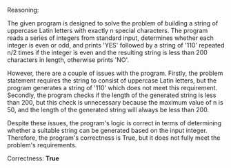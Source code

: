 Reasoning:

The given program is designed to solve the problem of building a string of uppercase Latin letters with exactly n special characters. The program reads a series of integers from standard input, determines whether each integer is even or odd, and prints 'YES' followed by a string of '110' repeated n/2 times if the integer is even and the resulting string is less than 200 characters in length, otherwise prints 'NO'.

However, there are a couple of issues with the program. Firstly, the problem statement requires the string to consist of uppercase Latin letters, but the program generates a string of '110' which does not meet this requirement. Secondly, the program checks if the length of the generated string is less than 200, but this check is unnecessary because the maximum value of n is 50, and the length of the generated string will always be less than 200.

Despite these issues, the program's logic is correct in terms of determining whether a suitable string can be generated based on the input integer. Therefore, the program's correctness is True, but it does not fully meet the problem's requirements.

Correctness: **True**